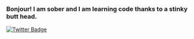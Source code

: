 ### Bonjour! I am sober and I am learning code thanks to a stinky butt head.

  



 
  
 <a href="https://twitter.com/IAMS0BER">  
  <img src="https://img.shields.io/badge/Twitter-blue?style=for-the-badge&logo=twitter&logoColor=white" alt="Twitter Badge"/>
</div>
